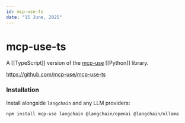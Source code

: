 ```yaml
---
id: mcp-use-ts
date: "15 June, 2025"
---
```


# mcp-use-ts

A [[TypeScript]] version of the [mcp-use](https://github.com/mcp-use/mcp-use) [[Python]] library.

https://github.com/mcp-use/mcp-use-ts

### Installation

Install alongside `langchain` and any LLM providers:
```shell
npm install mcp-use langchain @langchain/openai @langchain/ollama
```


